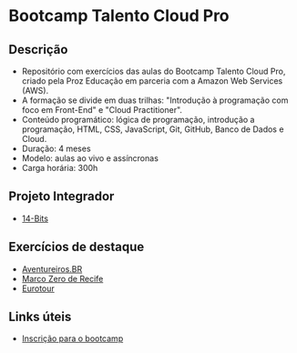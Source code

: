 # Bootcamp Talento Cloud Pro

## Descrição
- Repositório com exercícios das aulas do Bootcamp Talento Cloud Pro, criado pela Proz Educação em parceria com a Amazon Web Services (AWS).
- A formação se divide em duas trilhas: "Introdução à programação com foco em Front-End" e "Cloud Practitioner".
- Conteúdo programático: lógica de programação, introdução a programação, HTML, CSS, JavaScript, Git, GitHub, Banco de Dados e Cloud.
- Duração: 4 meses
- Modelo: aulas ao vivo e assíncronas
- Carga horária: 300h

## Projeto Integrador
- [14-Bits](https://github.com/VitorPandini/14Bits)

## Exercícios de destaque
- [Aventureiros.BR](https://thamirislimadc.github.io/bootcamp-talentocloudpro/Projeto_Introducao/index.html)
- [Marco Zero de Recife](https://thamirislimadc.github.io/bootcamp-talentocloudpro/Exercicio_Joy/index.html)
- [Eurotour](https://thamirislimadc.github.io/bootcamp-talentocloudpro/Estrutura_Base/index.html)

## Links úteis
- [Inscrição para o bootcamp](https://pages.prozeducacao.com.br/lp-proz-tecnologia-talento-cloud)

